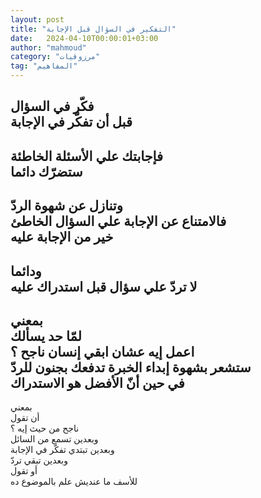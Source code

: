 ```yaml
---
layout: post
title: "التفكير في السؤال قبل الإجابة"
date:   2024-04-10T00:00:01+03:00
author: "mahmoud"
category: "مرزوقيات"
tag: "المفاهيم"
---
```



فكّر في السؤال  
قبل أن تفكّر في الإجابة  
-------  
فإجابتك علي الأسئلة الخاطئة  
ستضرّك دائما  
------  
وتنازل عن شهوة الردّ  
فالامتناع عن الإجابة علي السؤال الخاطئ  
خير من الإجابة عليه  
--------  
ودائما  
لا تردّ علي سؤال قبل استدراك عليه  
------  
بمعني  
لمّا حد يسألك  
اعمل إيه عشان ابقي إنسان ناجح ؟  
ستشعر بشهوة إبداء الخبرة تدفعك بجنون للردّ  
في حين أنّ الأفضل هو الاستدراك  
--------  
بمعني  
أن تقول  
ناجح من حيث إيه ؟  
وبعدين تسمع من السائل  
وبعدين تبتدي تفكّر في الإجابة  
وبعدين تبقي تردّ  
أو تقول  
للأسف ما عنديش علم بالموضوع ده
